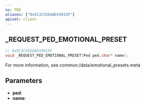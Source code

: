 ```yaml
---
ns: PED
aliases: ["0x5C3C55EAAD19915F"]
apiset: client
---
```

## _REQUEST_PED_EMOTIONAL_PRESET

```c
// 0x5C3C55EAAD19915F
void _REQUEST_PED_EMOTIONAL_PRESET(Ped ped,char* name);
```

For more information, see common:/data/emotional_presets.meta

## Parameters
* **ped**:
* **name**:
